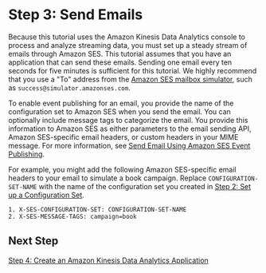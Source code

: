 # Step 3: Send Emails<a name="event-publishing-kinesis-analytics-send-email"></a>

Because this tutorial uses the Amazon Kinesis Data Analytics console to process and analyze streaming data, you must set up a steady stream of emails through Amazon SES\. This tutorial assumes that you have an application that can send these emails\. Sending one email every ten seconds for five minutes is sufficient for this tutorial\. We highly recommend that you use a "To" address from the [Amazon SES mailbox simulator](send-an-email-from-console.md#send-email-simulator), such as `success@simulator.amazonses.com`\.

To enable event publishing for an email, you provide the name of the configuration set to Amazon SES when you send the email\. You can optionally include message tags to categorize the email\. You provide this information to Amazon SES as either parameters to the email sending API, Amazon SES\-specific email headers, or custom headers in your MIME message\. For more information, see [Send Email Using Amazon SES Event Publishing](event-publishing-send-email.md)\.

For example, you might add the following Amazon SES\-specific email headers to your email to simulate a book campaign\. Replace `CONFIGURATION-SET-NAME` with the name of the configuration set you created in [Step 2: Set up a Configuration Set](event-publishing-kinesis-analytics-configuration-set.md)\.

```
1. X-SES-CONFIGURATION-SET: CONFIGURATION-SET-NAME
2. X-SES-MESSAGE-TAGS: campaign=book
```

## Next Step<a name="event-publishing-kinesis-analytics-send-email-next-step"></a>

[Step 4: Create an Amazon Kinesis Data Analytics Application](event-publishing-kinesis-analytics-application.md)